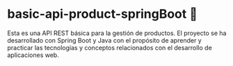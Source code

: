 # basic-api-product-springBoot 🍃

Esta es una API REST básica para la gestión de productos. El proyecto se ha desarrollado con Spring Boot y Java con el propósito de aprender y practicar las tecnologías y conceptos relacionados con el desarrollo de aplicaciones web.


